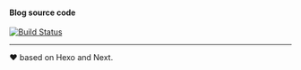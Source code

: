 

#### Blog source code

[![Build Status](https://travis-ci.org/cherrymeteor/cherrymeteor.github.io.svg?branch=source)](https://travis-ci.org/cherrymeteor/cherrymeteor.github.io)

--------

❤ based on Hexo and Next.
